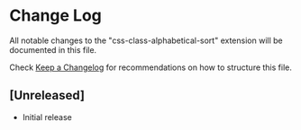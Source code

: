 # Change Log

All notable changes to the "css-class-alphabetical-sort" extension will be documented in this file.

Check [Keep a Changelog](http://keepachangelog.com/) for recommendations on how to structure this file.

## [Unreleased]

- Initial release
